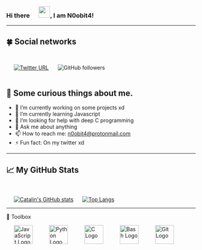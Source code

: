 ### Hi there <img src="https://raw.githubusercontent.com/MartinHeinz/MartinHeinz/master/wave.gif" width="30px">, I am N0obit4!

---
## &#x1F340; Social networks
<br>

[![Twitter URL](https://img.shields.io/twitter/url?label=Twitter%20profile&style=social&url=https://twitter.com/n0obit4)](https://twitter.com/n0obit4)
![GitHub followers](https://img.shields.io/github/followers/n0obit4?label=Github%20followers&style=social)
<br>
<br>

## &#x1F62C; Some curious things about me.

- 🔭 I’m currently working on some projects xd
- 🌱 I’m currently learning Javascript
- 🤔 I’m looking for help with deep C programming
- 💬 Ask me about anything
- 📫 How to reach me: n0obit4@protonmail.com
- ⚡ Fun fact: On my twitter xd

---

## &#x1f4c8; My GitHub Stats
<br>

[![Catalin's GitHub stats](https://github-readme-stats.vercel.app/api?username=n0obit4&show_icons=true&theme=synthwave)](https://github.com/n0obit4) [![Top Langs](https://github-readme-stats.vercel.app/api/top-langs/?username=n0obit4&show_icons=true&theme=synthwave)](https://github.com/n0obit4)    

---

🧰 Toolbox
<style>
    img{
        margin-left: 20px;
        display:inline;
    }
</style>
<img src="https://cdn.worldvectorlogo.com/logos/logo-javascript.svg" style="margin-right:20px" alt="JavaScript Logo" width="50" height="50"/> 
<img src="https://cdn.worldvectorlogo.com/logos/python-5.svg" style="margin-right:20px" alt="Python Logo" width="50" height="50"/>
<img src="https://cdn.worldvectorlogo.com/logos/c-1.svg" style="margin-right:20px" alt="C Logo" width="50" height="50"/>
<img src="https://cdn.worldvectorlogo.com/logos/bash-1.svg" style="margin-right:20px" alt="Bash Logo" width="50" height="50"/>
<img src="https://cdn.worldvectorlogo.com/logos/git.svg" style="margin-right:20px" alt="Git Logo" width="50" height="50"/>
